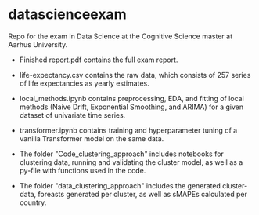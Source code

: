 # datascienceexam
Repo for the exam in Data Science at the Cognitive Science master at Aarhus University.

- Finished report.pdf contains the full exam report. 
- life-expectancy.csv contains the raw data, which consists of 257 series of life expectancies as yearly estimates.
- local_methods.ipynb contains preprocessing, EDA, and fitting of local methods (Naive Drift, Exponential Smoothing, and ARIMA) for a given dataset of univariate time series. 
- transformer.ipynb contains training and hyperparameter tuning of a vanilla Transformer model on the same data. 


- The folder "Code_clustering_approach" includes notebooks for clustering data, running and validating the cluster model, as well as a py-file with functions used in the code.
- The folder "data_clustering_approach" includes the generated cluster-data, foreasts generated per cluster, as well as sMAPEs calculated per country. 

